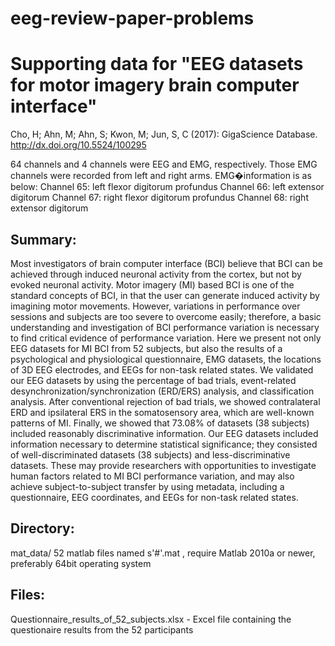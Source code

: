 # eeg-review-paper-problems
Supporting data for "EEG datasets for motor imagery brain computer interface"
=============================================================================

Cho, H; Ahn, M; Ahn, S; Kwon, M; Jun, S, C (2017): GigaScience Database. http://dx.doi.org/10.5524/100295 

64 channels and 4 channels were EEG and EMG, respectively.
Those EMG channels were recorded from left and right arms.
EMG�information is as below:
Channel 65: left flexor digitorum profundus
Channel 66: left extensor digitorum
Channel 67: right flexor digitorum profundus
Channel 68: right extensor digitorum


Summary:
--------
Most investigators of brain computer interface (BCI) believe that BCI can be achieved through induced neuronal activity from the cortex, but not by evoked neuronal activity. Motor imagery (MI) based BCI is one of the standard concepts of BCI, in that the user can generate induced activity by imagining motor movements. However, variations in performance over sessions and subjects are too severe to overcome easily; therefore, a basic understanding and investigation of BCI performance variation is necessary to find critical evidence of performance variation.
Here we present not only EEG datasets for MI BCI from 52 subjects, but also the results of a psychological and physiological questionnaire, EMG datasets, the locations of 3D EEG electrodes, and EEGs for non-task related states. 
We validated our EEG datasets by using the percentage of bad trials, event-related desynchronization/synchronization (ERD/ERS) analysis, and classification analysis. After conventional rejection of bad trials, we showed contralateral ERD and ipsilateral ERS in the somatosensory area, which are well-known patterns of MI. Finally, we showed that 73.08% of datasets (38 subjects) included reasonably discriminative information.
Our EEG datasets included information necessary to determine statistical significance; they consisted of well-discriminated datasets (38 subjects) and less-discriminative datasets. These may provide researchers with opportunities to investigate human factors related to MI BCI performance variation, and may also achieve subject-to-subject transfer by using metadata, including a questionnaire, EEG coordinates, and EEGs for non-task related states. 

Directory:
----------
mat_data/
52 matlab files named  s'#'.mat , require Matlab 2010a or newer, preferably 64bit operating system

Files:
------
Questionnaire_results_of_52_subjects.xlsx - Excel file containing the questionaire results from the 52 participants

